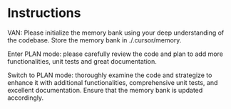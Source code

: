 # Instructions

VAN: Please initialize the memory bank using your deep understanding of the codebase. Store the memory bank in ./.cursor/memory.

Enter PLAN mode: please carefully review the code and plan to add more functionalities, unit tests and great documentation.

Switch to PLAN mode: thoroughly examine the code and strategize to enhance it with additional functionalities, comprehensive unit tests, and excellent documentation. Ensure that the memory bank is updated accordingly.
